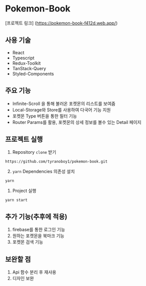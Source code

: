# Pokemon-Book

[프로젝트 링크] (https://pokemon-book-f412d.web.app/)

## 사용 기술

- React
- Typescript
- Redux-Toolkit
- TanStack-Query
- Styled-Components

## 주요 기능

- Infinite-Scroll 을 통해 불러온 포켓몬의 리스트를 보여줌
- Local-Storage와 Store를 사용하여 다국어 기능 지원
- 포켓몬 Type 버튼을 통한 필터 기능
- Router Params를 활용, 포켓몬의 상세 정보를 볼수 있는 Detail 페이지

## 프로젝트 실행

1. Repository `clone` 받기

```
https://github.com/tyranoboy1/pokemon-book.git
```

2. `yarn` Dependencies 의존성 설치

```
yarn
```

1. Project 실행

```
yarn start
```

## 추가 기능(추후에 적용)

1. firebase를 통한 로그인 기능
2. 원하는 포켓몬을 북마크 기능
3. 포켓몬 검색 기능

## 보완할 점

1. Api 함수 분리 후 재사용
2. 디자인 보완
